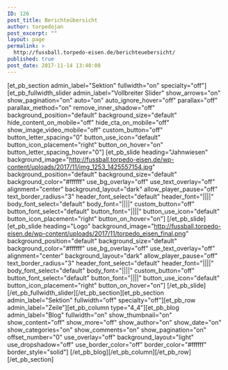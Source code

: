```yaml
---
ID: 126
post_title: Berichteübersicht
author: torpedojan
post_excerpt: ""
layout: page
permalink: >
  http://fussball.torpedo-eisen.de/berichteuebersicht/
published: true
post_date: 2017-11-14 13:40:08
---
```

[et_pb_section admin_label="Sektion" fullwidth="on" specialty="off"][et_pb_fullwidth_slider admin_label="Vollbreiter Slider" show_arrows="on" show_pagination="on" auto="on" auto_ignore_hover="off" parallax="off" parallax_method="on" remove_inner_shadow="off" background_position="default" background_size="default" hide_content_on_mobile="off" hide_cta_on_mobile="off" show_image_video_mobile="off" custom_button="off" button_letter_spacing="0" button_use_icon="default" button_icon_placement="right" button_on_hover="on" button_letter_spacing_hover="0"] [et_pb_slide heading="Jahnwiesen" background_image="http://fussball.torpedo-eisen.de/wp-content/uploads/2017/11/img_1253_1425557154.jpg" background_position="default" background_size="default" background_color="#ffffff" use_bg_overlay="off" use_text_overlay="off" alignment="center" background_layout="dark" allow_player_pause="off" text_border_radius="3" header_font_select="default" header_font="||||" body_font_select="default" body_font="||||" custom_button="off" button_font_select="default" button_font="||||" button_use_icon="default" button_icon_placement="right" button_on_hover="on"] [/et_pb_slide][et_pb_slide heading="Logo" background_image="http://fussball.torpedo-eisen.de/wp-content/uploads/2017/11/torpedo_eisen_final.png" background_position="default" background_size="default" background_color="#ffffff" use_bg_overlay="off" use_text_overlay="off" alignment="center" background_layout="dark" allow_player_pause="off" text_border_radius="3" header_font_select="default" header_font="||||" body_font_select="default" body_font="||||" custom_button="off" button_font_select="default" button_font="||||" button_use_icon="default" button_icon_placement="right" button_on_hover="on"] [/et_pb_slide] [/et_pb_fullwidth_slider][/et_pb_section][et_pb_section admin_label="Sektion" fullwidth="off" specialty="off"][et_pb_row admin_label="Zeile"][et_pb_column type="4_4"][et_pb_blog admin_label="Blog" fullwidth="on" show_thumbnail="on" show_content="off" show_more="off" show_author="on" show_date="on" show_categories="on" show_comments="on" show_pagination="on" offset_number="0" use_overlay="off" background_layout="light" use_dropshadow="off" use_border_color="off" border_color="#ffffff" border_style="solid"] [/et_pb_blog][/et_pb_column][/et_pb_row][/et_pb_section]